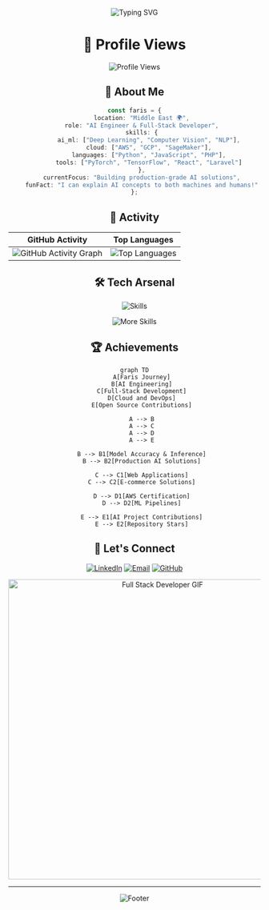 <div align="center">

![Typing SVG](https://readme-typing-svg.demolab.com?font=Fira+Code&weight=600&size=28&duration=4000&pause=1000&color=2F81F7&center=true&vCenter=true&random=false&width=600&lines=Hello%2C+I'm+Faris+Darwish+%F0%9F%91%8B;AI+Engineer+%F0%9F%A4%96;Data+Scientist+%f0%9f%93%8a;Full-Stack+Developer+%F0%9F%9A%F0%9F%9A%F0%9F%9A%80;Let's+build+something+amazing!)

# 👋 Profile Views
![Profile Views](https://komarev.com/ghpvc/?username=Darwee4&label=Profile%20views&color=2F81F7&style=for-the-badge)

## 🤖 About Me

```typescript
const faris = {
    location: "Middle East 🌍",
    role: "AI Engineer & Full-Stack Developer",
    skills: {
        ai_ml: ["Deep Learning", "Computer Vision", "NLP"],
        cloud: ["AWS", "GCP", "SageMaker"],
        languages: ["Python", "JavaScript", "PHP"],
        tools: ["PyTorch", "TensorFlow", "React", "Laravel"]
    },
    currentFocus: "Building production-grade AI solutions",
    funFact: "I can explain AI concepts to both machines and humans!"
};
```

## 🚀 Activity

| GitHub Activity | Top Languages |
|----------------|---------------|
| ![GitHub Activity Graph](https://github-readme-activity-graph.vercel.app/graph?username=Darwee4&theme=github-compact&hide_border=true&area=true) | ![Top Languages](https://github-readme-stats.vercel.app/api/top-langs/?username=Darwee4&layout=compact&theme=github_dark&hide_border=true) |

## 🛠️ Tech Arsenal

![Skills](https://skillicons.dev/icons?i=python,pytorch,tensorflow,aws,react,nodejs,docker,git)

![More Skills](https://skillicons.dev/icons?i=js,php,laravel,mysql,gcp,firebase,vscode,github)

## 🏆 Achievements

```mermaid
graph TD
    A[Faris Journey]
    B[AI Engineering]
    C[Full-Stack Development]
    D[Cloud and DevOps]
    E[Open Source Contributions]
    
    A --> B
    A --> C
    A --> D
    A --> E
    
    B --> B1[Model Accuracy & Inference]
    B --> B2[Production AI Solutions]
    
    C --> C1[Web Applications]
    C --> C2[E-commerce Solutions]
    
    D --> D1[AWS Certification]
    D --> D2[ML Pipelines]
    
    E --> E1[AI Project Contributions]
    E --> E2[Repository Stars]
```

## 🤝 Let's Connect

[![LinkedIn](https://img.shields.io/badge/LinkedIn-Connect-blue?style=for-the-badge&logo=linkedin)](https://www.linkedin.com/in/XFD)
[![Email](https://img.shields.io/badge/Email-Contact-red?style=for-the-badge&logo=gmail)](mailto:XFarisDarwish@gmail.com)
[![GitHub](https://img.shields.io/badge/GitHub-Follow-black?style=for-the-badge&logo=github)](https://github.com/Darwee4)

<p align="center">
    <img src="https://camo.githubusercontent.com/48161854bd8455e9a28fb00b81c3a985611dbedbd1128a41efd949457ffcdc14/68747470733a2f2f6d656469612e74656e6f722e636f6d2f557474433441495459523441414141642f66756c6c2d737461636b2d646576656c6f7065722e676966" alt="Full Stack Developer GIF" width="600" />
</p>

---

![Footer](https://capsule-render.vercel.app/api?type=waving&color=gradient&height=100&section=footer)
</div>
